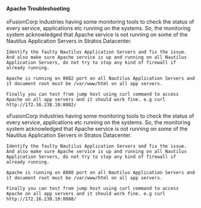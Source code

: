 ####  Apache Troubleshooting 

xFusionCorp Industries having some monitoring tools to check the status of every service, applications etc running on the systems. So, the monitoring system acknowledged that Apache service is not running on some of the Nautilus Application Servers in Stratos Datacenter.

    Identify the faulty Nautilus Application Servers and fix the issue. And also make sure Apache service is up and running on all Nautilus Application Servers, do not try to stop any kind of firewall if already running.

    Apache is running on 8082 port on all Nautilus Application Servers and it document root must be /var/www/html on all app servers.

    Finally you can test from jump host using curl command to access Apache on all app servers and it should work fine. e.g curl http://172.16.238.10:8082/
xFusionCorp Industries having some monitoring tools to check the status of every service, applications etc running on the systems. So, the monitoring system acknowledged that Apache service is not running on some of the Nautilus Application Servers in Stratos Datacenter.

    Identify the faulty Nautilus Application Servers and fix the issue. And also make sure Apache service is up and running on all Nautilus Application Servers, do not try to stop any kind of firewall if already running.

    Apache is running on 8088 port on all Nautilus Application Servers and it document root must be /var/www/html on all app servers.

    Finally you can test from jump host using curl command to access Apache on all app servers and it should work fine. e.g curl http://172.16.238.10:8088/
